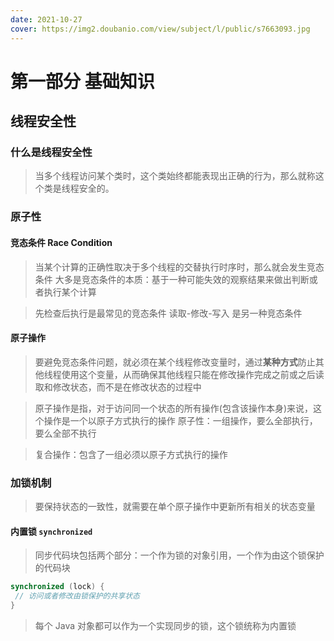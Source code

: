 ```yaml
---
date: 2021-10-27
cover: https://img2.doubanio.com/view/subject/l/public/s7663093.jpg
---
```


# 第一部分 基础知识

## 线程安全性

### 什么是线程安全性

> 当多个线程访问某个类时，这个类始终都能表现出正确的行为，那么就称这个类是线程安全的。

### 原子性

#### 竞态条件 Race Condition

> 当某个计算的正确性取决于多个线程的交替执行时序时，那么就会发生竞态条件
> 大多是竞态条件的本质：基于一种可能失效的观察结果来做出判断或者执行某个计算

> 先检查后执行是最常见的竞态条件
> 读取-修改-写入 是另一种竞态条件

#### 原子操作

> 要避免竞态条件问题，就必须在某个线程修改变量时，通过**某种方式**防止其他线程使用这个变量，从而确保其他线程只能在修改操作完成之前或之后读取和修改状态，而不是在修改状态的过程中

> 原子操作是指，对于访问同一个状态的所有操作(包含该操作本身)来说，这个操作是一个以原子方式执行的操作
> 原子性：一组操作，要么全部执行，要么全部不执行

> 复合操作：包含了一组必须以原子方式执行的操作

### 加锁机制

> 要保持状态的一致性，就需要在单个原子操作中更新所有相关的状态变量

#### 内置锁 `synchronized`

> 同步代码块包括两个部分：一个作为锁的对象引用，一个作为由这个锁保护的代码块

```java
synchronized (lock) {
 // 访问或者修改由锁保护的共享状态
}
```

> 每个 Java 对象都可以作为一个实现同步的锁，这个锁统称为内置锁